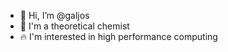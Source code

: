 - 👋 Hi, I’m @galjos
- 🧪 I'm a theoretical chemist
- 🔥 I'm interested in high performance computing

<!---
galjos/galjos is a ✨ special ✨ repository because its `README.md` (this file) appears on your GitHub profile.
You can click the Preview link to take a look at your changes.
--->

